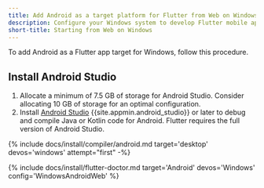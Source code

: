 ```yaml
---
title: Add Android as a target platform for Flutter from Web on Windows start
description: Configure your Windows system to develop Flutter mobile apps for Android.
short-title: Starting from Web on Windows
---
```


To add Android as a Flutter app target for Windows, follow this procedure.

## Install Android Studio

1. Allocate a minimum of 7.5 GB of storage for Android Studio.
   Consider allocating 10 GB of storage for an optimal configuration.
1. Install [Android Studio][] {{site.appmin.android_studio}} or later
   to debug and compile Java or Kotlin code for Android.
   Flutter requires the full version of Android Studio.

{% include docs/install/compiler/android.md target='desktop' devos='windows' attempt="first" -%}

{% include docs/install/flutter-doctor.md target='Android' devos='Windows' config='WindowsAndroidWeb' %}

[Android Studio]: https://developer.android.com/studio/install#win
